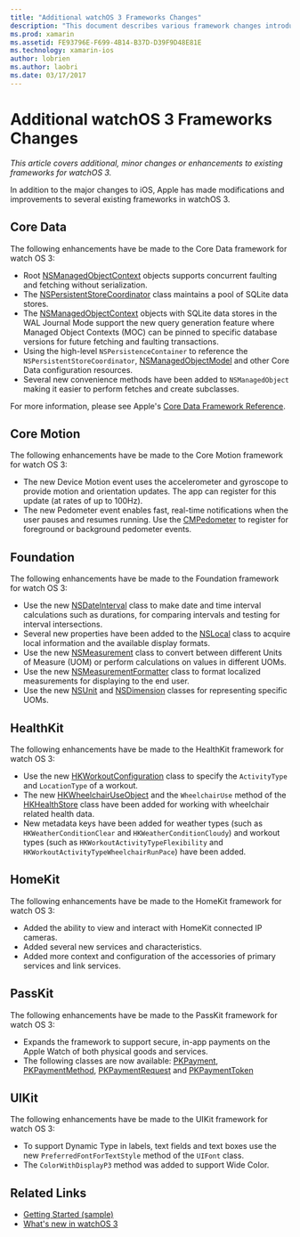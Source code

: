```yaml
---
title: "Additional watchOS 3 Frameworks Changes"
description: "This document describes various framework changes introduced with watchOS 3, and how to work with them in Xamarin. Core Data, Core Motion, Foundation, HealthKit, HomeKit, PassKit, and UIKit are discussed."
ms.prod: xamarin
ms.assetid: FE93796E-F699-4B14-B37D-D39F9D48E81E
ms.technology: xamarin-ios
author: lobrien
ms.author: laobri
ms.date: 03/17/2017
---
```


# Additional watchOS 3 Frameworks Changes

_This article covers additional, minor changes or enhancements to existing frameworks for watchOS 3._

In addition to the major changes to iOS, Apple has made modifications and improvements to several existing frameworks in watchOS 3.


## Core Data

The following enhancements have be made to the Core Data framework for watch OS 3:

- Root [NSManagedObjectContext](https://developer.apple.com/reference/coredata/nsmanagedobjectcontext) objects supports concurrent faulting and fetching without serialization.
- The [NSPersistentStoreCoordinator](https://developer.apple.com/reference/coredata/nspersistentstorecoordinator) class maintains a pool of SQLite data stores.
- The [NSManagedObjectContext](https://developer.apple.com/reference/coredata/nsmanagedobjectcontext) objects with SQLite data stores in the WAL Journal Mode support the new query generation feature where Managed Object Contexts (MOC) can be pinned to specific database versions for future fetching and faulting transactions.
- Using the high-level `NSPersistenceContainer` to reference the `NSPersistentStoreCoordinator`, [NSManagedObjectModel](https://developer.apple.com/reference/coredata/nsmanagedobjectmodel) and other Core Data configuration resources.
- Several new convenience methods have been added to `NSManagedObject` making it easier to perform fetches and create subclasses.

For more information, please see Apple's [Core Data Framework Reference](https://developer.apple.com/reference/coredata).


## Core Motion

The following enhancements have be made to the Core Motion framework for watch OS 3:

- The new Device Motion event uses the accelerometer and gyroscope to provide motion and orientation updates. The app can register for this update (at rates of up to 100Hz).
- The new Pedometer event enables fast, real-time notifications when the user pauses and resumes running. Use the [CMPedometer](https://developer.apple.com/reference/coremotion/cmpedometer) to register for foreground or background pedometer events.


## Foundation

The following enhancements have be made to the Foundation framework for watch OS 3:

- Use the new [NSDateInterval](https://developer.apple.com/reference/foundation/nsdateinterval) class to make date and time interval calculations such as durations, for comparing intervals and testing for interval intersections.
- Several new properties have been added to the [NSLocal](https://developer.apple.com/reference/foundation/nslocale) class to acquire local information and the available display formats.
- Use the new [NSMeasurement](https://developer.apple.com/reference/foundation/nsmeasurement) class to convert between different Units of Measure (UOM) or perform calculations on values in different UOMs.
- Use the new [NSMeasurementFormatter](https://developer.apple.com/reference/foundation/nsmeasurementformatter) class to format localized measurements for displaying to the end user.
- Use the new [NSUnit](https://developer.apple.com/reference/foundation/nsunit) and [NSDimension](https://developer.apple.com/reference/foundation/nsdimension) classes for representing specific UOMs.


## HealthKit

The following enhancements have be made to the HealthKit framework for watch OS 3:

- Use the new [HKWorkoutConfiguration](https://developer.apple.com/reference/healthkit/hkworkoutconfiguration) class to specify the `ActivityType` and `LocationType` of a workout.
- The new [HKWheelchairUseObject](https://developer.apple.com/reference/healthkit/hkwheelchairuseobject) and the `WheelchairUse` method of the [HKHealthStore](https://developer.apple.com/reference/healthkit/hkhealthstore) class have been added for working with wheelchair related health data.
- New metadata keys have been added for weather types (such as `HKWeatherConditionClear` and `HKWeatherConditionCloudy`) and workout types (such as `HKWorkoutActivityTypeFlexibility` and `HKWorkoutActivityTypeWheelchairRunPace`) have been added.


## HomeKit

The following enhancements have be made to the HomeKit framework for watch OS 3:

- Added the ability to view and interact with HomeKit connected IP cameras.
- Added several new services and characteristics.
- Added more context and configuration of the accessories of primary services and link services.


## PassKit

The following enhancements have be made to the PassKit framework for watch OS 3:

- Expands the framework to support secure, in-app payments on the Apple Watch of both physical goods and services.
- The following classes are now available: [PKPayment](https://developer.apple.com/reference/passkit/pkpayment), [PKPaymentMethod](https://developer.apple.com/reference/passkit/pkpaymentmethod), [PKPaymentRequest](https://developer.apple.com/reference/passkit/pkpaymentrequest) and [PKPaymentToken](https://developer.apple.com/reference/passkit/pkpaymenttoken)


## UIKit

The following enhancements have be made to the UIKit framework for watch OS 3:

- To support Dynamic Type in labels, text fields and text boxes use the new `PreferredFontForTextStyle` method of the `UIFont` class.
- The `ColorWithDisplayP3` method was added to support Wide Color.


## Related Links

- [Getting Started (sample)](https://developer.xamarin.com/samples/monotouch/WatchKit/)
- [What's new in watchOS 3](https://developer.apple.com/library/prerelease/content/releasenotes/General/WhatsNewInwatchOS/Articles/watchOS3.html#//apple_ref/doc/uid/TP40017085-SW1)
